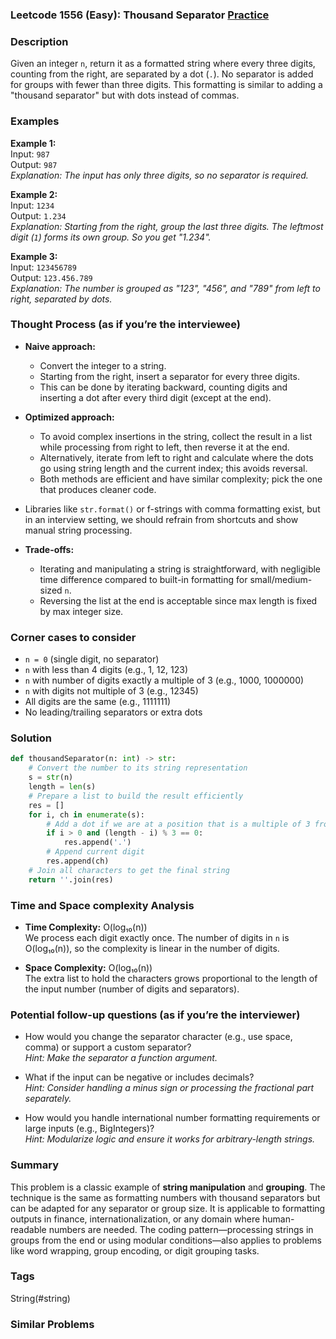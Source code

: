 ### Leetcode 1556 (Easy): Thousand Separator [Practice](https://leetcode.com/problems/thousand-separator)

### Description  
Given an integer `n`, return it as a formatted string where every three digits, counting from the right, are separated by a dot (`.`). No separator is added for groups with fewer than three digits. This formatting is similar to adding a "thousand separator" but with dots instead of commas.

### Examples  

**Example 1:**  
Input: `987`  
Output: `987`  
*Explanation: The input has only three digits, so no separator is required.*

**Example 2:**  
Input: `1234`  
Output: `1.234`  
*Explanation: Starting from the right, group the last three digits. The leftmost digit (`1`) forms its own group. So you get "1.234".*

**Example 3:**  
Input: `123456789`  
Output: `123.456.789`  
*Explanation: The number is grouped as "123", "456", and "789" from left to right, separated by dots.*

### Thought Process (as if you’re the interviewee)  
- **Naive approach:**  
  - Convert the integer to a string.
  - Starting from the right, insert a separator for every three digits.
  - This can be done by iterating backward, counting digits and inserting a dot after every third digit (except at the end).

- **Optimized approach:**  
  - To avoid complex insertions in the string, collect the result in a list while processing from right to left, then reverse it at the end.
  - Alternatively, iterate from left to right and calculate where the dots go using string length and the current index; this avoids reversal.
  - Both methods are efficient and have similar complexity; pick the one that produces cleaner code.

- Libraries like `str.format()` or f-strings with comma formatting exist, but in an interview setting, we should refrain from shortcuts and show manual string processing.

- **Trade-offs:**  
  - Iterating and manipulating a string is straightforward, with negligible time difference compared to built-in formatting for small/medium-sized `n`.  
  - Reversing the list at the end is acceptable since max length is fixed by max integer size.

### Corner cases to consider  
- `n = 0` (single digit, no separator)
- `n` with less than 4 digits (e.g., 1, 12, 123)
- `n` with number of digits exactly a multiple of 3 (e.g., 1000, 1000000)
- `n` with digits not multiple of 3 (e.g., 12345)
- All digits are the same (e.g., 1111111)
- No leading/trailing separators or extra dots

### Solution

```python
def thousandSeparator(n: int) -> str:
    # Convert the number to its string representation
    s = str(n)
    length = len(s)
    # Prepare a list to build the result efficiently
    res = []
    for i, ch in enumerate(s):
        # Add a dot if we are at a position that is a multiple of 3 from the right (except the first digit)
        if i > 0 and (length - i) % 3 == 0:
            res.append('.')
        # Append current digit
        res.append(ch)
    # Join all characters to get the final string
    return ''.join(res)
```

### Time and Space complexity Analysis  

- **Time Complexity:** O(log₁₀(n))  
  We process each digit exactly once. The number of digits in `n` is O(log₁₀(n)), so the complexity is linear in the number of digits.

- **Space Complexity:** O(log₁₀(n))  
  The extra list to hold the characters grows proportional to the length of the input number (number of digits and separators).

### Potential follow-up questions (as if you’re the interviewer)  

- How would you change the separator character (e.g., use space, comma) or support a custom separator?  
  *Hint: Make the separator a function argument.*

- What if the input can be negative or includes decimals?  
  *Hint: Consider handling a minus sign or processing the fractional part separately.*

- How would you handle international number formatting requirements or large inputs (e.g., BigIntegers)?  
  *Hint: Modularize logic and ensure it works for arbitrary-length strings.*

### Summary
This problem is a classic example of **string manipulation** and **grouping**. The technique is the same as formatting numbers with thousand separators but can be adapted for any separator or group size. It is applicable to formatting outputs in finance, internationalization, or any domain where human-readable numbers are needed. The coding pattern—processing strings in groups from the end or using modular conditions—also applies to problems like word wrapping, group encoding, or digit grouping tasks.

### Tags
String(#string)

### Similar Problems
